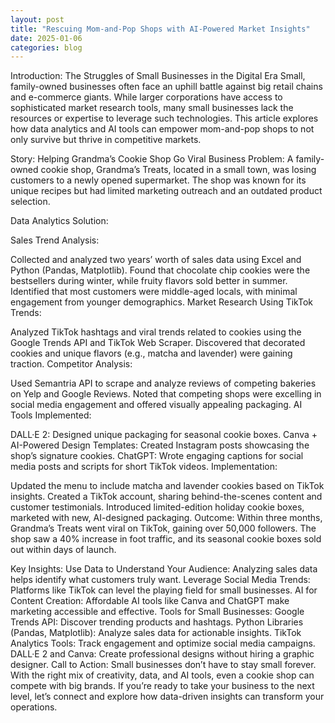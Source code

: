 ```yaml
---
layout: post
title: "Rescuing Mom-and-Pop Shops with AI-Powered Market Insights"
date: 2025-01-06
categories: blog
---
```


Introduction: The Struggles of Small Businesses in the Digital Era
Small, family-owned businesses often face an uphill battle against big retail chains and e-commerce giants. While larger corporations have access to sophisticated market research tools, many small businesses lack the resources or expertise to leverage such technologies. This article explores how data analytics and AI tools can empower mom-and-pop shops to not only survive but thrive in competitive markets.

Story: Helping Grandma’s Cookie Shop Go Viral
Business Problem:
A family-owned cookie shop, Grandma’s Treats, located in a small town, was losing customers to a newly opened supermarket. The shop was known for its unique recipes but had limited marketing outreach and an outdated product selection.

Data Analytics Solution:

Sales Trend Analysis:

Collected and analyzed two years’ worth of sales data using Excel and Python (Pandas, Matplotlib).
Found that chocolate chip cookies were the bestsellers during winter, while fruity flavors sold better in summer.
Identified that most customers were middle-aged locals, with minimal engagement from younger demographics.
Market Research Using TikTok Trends:

Analyzed TikTok hashtags and viral trends related to cookies using the Google Trends API and TikTok Web Scraper.
Discovered that decorated cookies and unique flavors (e.g., matcha and lavender) were gaining traction.
Competitor Analysis:

Used Semantria API to scrape and analyze reviews of competing bakeries on Yelp and Google Reviews.
Noted that competing shops were excelling in social media engagement and offered visually appealing packaging.
AI Tools Implemented:

DALL·E 2: Designed unique packaging for seasonal cookie boxes.
Canva + AI-Powered Design Templates: Created Instagram posts showcasing the shop’s signature cookies.
ChatGPT: Wrote engaging captions for social media posts and scripts for short TikTok videos.
Implementation:

Updated the menu to include matcha and lavender cookies based on TikTok insights.
Created a TikTok account, sharing behind-the-scenes content and customer testimonials.
Introduced limited-edition holiday cookie boxes, marketed with new, AI-designed packaging.
Outcome:
Within three months, Grandma’s Treats went viral on TikTok, gaining over 50,000 followers. The shop saw a 40% increase in foot traffic, and its seasonal cookie boxes sold out within days of launch.

Key Insights:
Use Data to Understand Your Audience: Analyzing sales data helps identify what customers truly want.
Leverage Social Media Trends: Platforms like TikTok can level the playing field for small businesses.
AI for Content Creation: Affordable AI tools like Canva and ChatGPT make marketing accessible and effective.
Tools for Small Businesses:
Google Trends API: Discover trending products and hashtags.
Python Libraries (Pandas, Matplotlib): Analyze sales data for actionable insights.
TikTok Analytics Tools: Track engagement and optimize social media campaigns.
DALL·E 2 and Canva: Create professional designs without hiring a graphic designer.
Call to Action:
Small businesses don’t have to stay small forever. With the right mix of creativity, data, and AI tools, even a cookie shop can compete with big brands. If you’re ready to take your business to the next level, let’s connect and explore how data-driven insights can transform your operations.